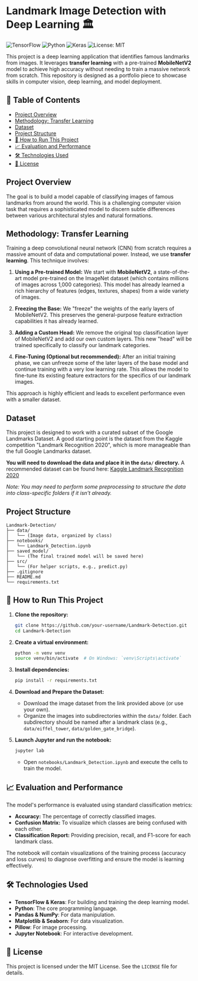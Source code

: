 # Landmark Image Detection with Deep Learning 🏛️

![TensorFlow](https://img.shields.io/badge/TensorFlow-2.5%2B-FF6F00.svg)
![Python](https://img.shields.io/badge/Python-3.7%2B-blue.svg)
![Keras](https://img.shields.io/badge/Keras-2.5%2B-red.svg)
![License: MIT](https://img.shields.io/badge/License-MIT-yellow.svg)

This project is a deep learning application that identifies famous landmarks from images. It leverages **transfer learning** with a pre-trained **MobileNetV2** model to achieve high accuracy without needing to train a massive network from scratch. This repository is designed as a portfolio piece to showcase skills in computer vision, deep learning, and model deployment.

## 📖 Table of Contents
- [Project Overview](#project-overview)
- [Methodology: Transfer Learning](#methodology-transfer-learning)
- [Dataset](#dataset)
- [Project Structure](#project-structure)
- [🚀 How to Run This Project](#-how-to-run-this-project)
- [📈 Evaluation and Performance](#-evaluation-and-performance)
- [🛠️ Technologies Used](#️-technologies-used)
- [📄 License](#-license)

## Project Overview

The goal is to build a model capable of classifying images of famous landmarks from around the world. This is a challenging computer vision task that requires a sophisticated model to discern subtle differences between various architectural styles and natural formations.

## Methodology: Transfer Learning

Training a deep convolutional neural network (CNN) from scratch requires a massive amount of data and computational power. Instead, we use **transfer learning**. This technique involves:

1.  **Using a Pre-trained Model:** We start with **MobileNetV2**, a state-of-the-art model pre-trained on the ImageNet dataset (which contains millions of images across 1,000 categories). This model has already learned a rich hierarchy of features (edges, textures, shapes) from a wide variety of images.

2.  **Freezing the Base:** We "freeze" the weights of the early layers of MobileNetV2. This preserves the general-purpose feature extraction capabilities it has already learned.

3.  **Adding a Custom Head:** We remove the original top classification layer of MobileNetV2 and add our own custom layers. This new "head" will be trained specifically to classify our landmark categories.

4.  **Fine-Tuning (Optional but recommended):** After an initial training phase, we can unfreeze some of the later layers of the base model and continue training with a very low learning rate. This allows the model to fine-tune its existing feature extractors for the specifics of our landmark images.

This approach is highly efficient and leads to excellent performance even with a smaller dataset.

## Dataset

This project is designed to work with a curated subset of the Google Landmarks Dataset. A good starting point is the dataset from the Kaggle competition "Landmark Recognition 2020", which is more manageable than the full Google Landmarks dataset.

**You will need to download the data and place it in the `data/` directory.** A recommended dataset can be found here: [Kaggle Landmark Recognition 2020](https://www.kaggle.com/c/landmark-recognition-2020/data)

*Note: You may need to perform some preprocessing to structure the data into class-specific folders if it isn't already.* 

## Project Structure

```
Landmark-Detection/
├── data/
│   └── (Image data, organized by class)
├── notebooks/
│   └── Landmark_Detection.ipynb
├── saved_model/
│   └── (The final trained model will be saved here)
├── src/
│   └── (For helper scripts, e.g., predict.py)
├── .gitignore
├── README.md
└── requirements.txt
```

## 🚀 How to Run This Project

1.  **Clone the repository:**
    ```bash
    git clone https://github.com/your-username/Landmark-Detection.git
    cd Landmark-Detection
    ```

2.  **Create a virtual environment:**
    ```bash
    python -m venv venv
    source venv/bin/activate  # On Windows: `venv\Scripts\activate`
    ```

3.  **Install dependencies:**
    ```bash
    pip install -r requirements.txt
    ```

4.  **Download and Prepare the Dataset:**
    - Download the image dataset from the link provided above (or use your own).
    - Organize the images into subdirectories within the `data/` folder. Each subdirectory should be named after a landmark class (e.g., `data/eiffel_tower`, `data/golden_gate_bridge`).

5.  **Launch Jupyter and run the notebook:**
    ```bash
    jupyter lab
    ```
    - Open `notebooks/Landmark_Detection.ipynb` and execute the cells to train the model.

## 📈 Evaluation and Performance

The model's performance is evaluated using standard classification metrics:
- **Accuracy:** The percentage of correctly classified images.
- **Confusion Matrix:** To visualize which classes are being confused with each other.
- **Classification Report:** Providing precision, recall, and F1-score for each landmark class.

The notebook will contain visualizations of the training process (accuracy and loss curves) to diagnose overfitting and ensure the model is learning effectively.

## 🛠️ Technologies Used

- **TensorFlow & Keras**: For building and training the deep learning model.
- **Python**: The core programming language.
- **Pandas & NumPy**: For data manipulation.
- **Matplotlib & Seaborn**: For data visualization.
- **Pillow**: For image processing.
- **Jupyter Notebook**: For interactive development.

## 📄 License

This project is licensed under the MIT License. See the `LICENSE` file for details.
